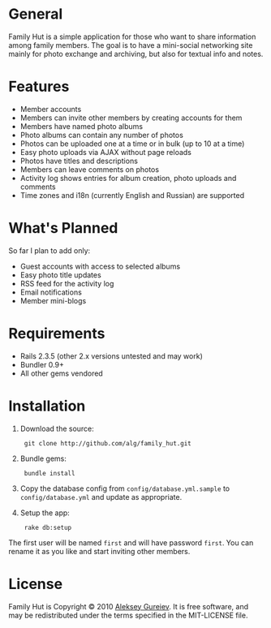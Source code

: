 General
=======

Family Hut is a simple application for those who want to share information among
family members. The goal is to have a mini-social networking site mainly for
photo exchange and archiving, but also for textual info and notes.

Features
========

* Member accounts
* Members can invite other members by creating accounts for them
* Members have named photo albums
* Photo albums can contain any number of photos
* Photos can be uploaded one at a time or in bulk (up to 10 at a time)
* Easy photo uploads via AJAX without page reloads
* Photos have titles and descriptions
* Members can leave comments on photos
* Activity log shows entries for album creation, photo uploads and comments
* Time zones and i18n (currently English and Russian) are supported

What's Planned
==============

So far I plan to add only:

* Guest accounts with access to selected albums
* Easy photo title updates
* RSS feed for the activity log
* Email notifications
* Member mini-blogs

Requirements
============

* Rails 2.3.5 (other 2.x versions untested and may work)
* Bundler 0.9+
* All other gems vendored

Installation
============

1. Download the source:

		git clone http://github.com/alg/family_hut.git

2. Bundle gems:

		bundle install
		
3. Copy the database config from `config/database.yml.sample` to `config/database.yml`
	 and update as appropriate.

4. Setup the app:

		rake db:setup

The first user will be named `first` and will have password `first`. You can rename
it as you like and start inviting other members.

License
=======

Family Hut is Copyright © 2010 [Aleksey Gureiev](mailto:spyromus@noizeramp.com).
It is free software, and may be redistributed under the terms specified in the MIT-LICENSE file.